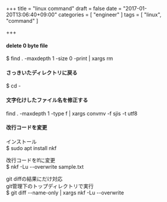 +++
title = "linux command"
draft = false
date = "2017-01-20T13:06:40+09:00"
categories = [ "engineer" ]
tags = [ "linux", "command" ]

+++

#### delete 0 byte file

$ find . -maxdepth 1 -size 0 -print | xargs rm

#### さっきいたディレクトリに戻る

$ cd -

#### 文字化けしたファイル名を修正する

find . -maxdepth 1 -type f | xargs convmv -f sjis -t utf8

#### 改行コードを変更

インストール  
$ sudo apt install nkf  

改行コードをlfに変更  
$ nkf -Lu --overwrite sample.txt  

git diffの結果にだけ対応  
git管理下のトップディレクトリで実行  
$ git diff --name-only | xargs nkf -Lu --overwrite  


